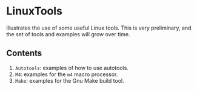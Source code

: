LinuxTools
==========

Illustrates the use of some useful Linux tools.  This is very
preliminary, and the set of tools and examples will grow over time.

Contents
--------
1. `Autotools`: examples of how to use autotools.
1. `M4`: examples for the `m4` macro processor.
1. `Make`: examples for the Gnu Make build tool.
